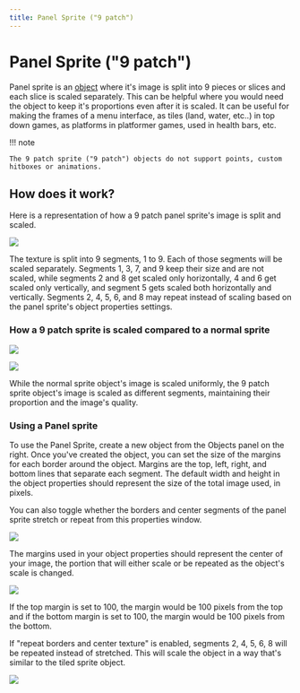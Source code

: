 ```yaml
---
title: Panel Sprite ("9 patch")
---
```

# Panel Sprite ("9 patch")

Panel sprite is an [object](/gdevelop5/objects) where it's image is split into 9 pieces or slices and each slice is scaled separately. This can be helpful where you would need the object to keep it's proportions even after it is scaled. It can be useful for making the frames of a menu interface, as tiles (land, water, etc..) in top down games, as platforms in platformer games, used in health bars, etc.

!!! note

    The 9 patch sprite ("9 patch") objects do not support points, custom hitboxes or animations.

## How does it work?

Here is a representation of how a 9 patch panel sprite's image is split and scaled.

![](/gdevelop5/objects/how9panelworks.png)

The texture is split into 9 segments, 1 to 9. Each of those segments will be scaled separately. Segments 1, 3, 7, and 9 keep their size and are not scaled, while segments 2 and 8 get scaled only horizontally, 4 and 6 get scaled only vertically, and segment 5 gets scaled both horizontally and vertically. Segments 2, 4, 5, 6, and 8 may repeat instead of scaling based on the panel sprite's object properties settings.

### How a 9 patch sprite is scaled compared to a normal sprite

![](/gdevelop5/objects/9panel3.png)

![](/gdevelop5/objects/9panel4.png)

While the normal sprite object's image is scaled uniformly, the 9 patch sprite object's image is scaled as different segments, maintaining their proportion and the image's quality.

###  Using a Panel sprite

To use the Panel Sprite, create a new object from the Objects panel on the right. Once you've created the object, you can set the size of the margins for each border around the object. Margins are the top, left, right, and bottom lines that separate each segment. The default width and height in the object properties should represent the size of the total image used, in pixels.

You can also toggle whether the borders and center segments of the panel sprite stretch or repeat from this properties window.

![](/gdevelop5/objects/PanelSpritePropertiesPanel.png)

The margins used in your object properties should represent the center of your image, the portion that will either scale or be repeated as the object's scale is changed.

![](/gdevelop5/objects/9panel9.png)

If the top margin is set to 100, the margin would be 100 pixels from the top and if the bottom margin is set to 100, the margin would be 100 pixels from the bottom.

If "repeat borders and center texture" is enabled, segments 2, 4, 5, 6, 8 will be repeated instead of stretched. This will scale the object in a way that's similar to the tiled sprite object.

![](/gdevelop5/objects/9panel6.png)
